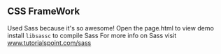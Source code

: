 ## CSS FrameWork

Used Sass because it's so awesome!
Open the page.html to view demo
install `libsassc` to compile Sass
For more info on Sass visit 
www.tutorialspoint.com/sass


